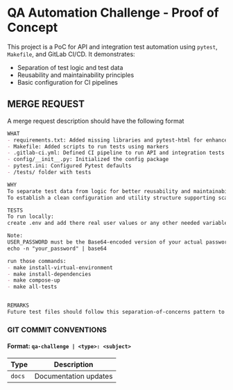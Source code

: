 # QA Automation Challenge - Proof of Concept

This project is a PoC for API and integration test automation using `pytest`, `Makefile`, and GitLab CI/CD. It demonstrates:
- Separation of test logic and test data
- Reusability and maintainability principles
- Basic configuration for CI pipelines

## MERGE REQUEST

A merge request description should have the following format

```md
WHAT
- requirements.txt: Added missing libraries and pytest-html for enhanced test reporting
- Makefile: Added scripts to run tests using markers
- .gitlab-ci.yml: Defined CI pipeline to run API and integration tests
- config/__init__.py: Initialized the config package
- pytest.ini: Configured Pytest defaults
- /tests/ folder with tests

WHY
To separate test data from logic for better reusability and maintainability
To establish a clean configuration and utility structure supporting scalable integration and API testing

TESTS
To run locally:
create .env and add there real user values or any other needed variables

Note:
USER_PASSWORD must be the Base64-encoded version of your actual password.
echo -n "your_password" | base64

run those commands:
- make install-virtual-environment
- make install-dependencies
- make compose-up
- make all-tests


REMARKS
Future test files should follow this separation-of-concerns pattern to keep the suite maintainable and scalable
```

### GIT COMMIT CONVENTIONS

#### Format: `qa-challenge | <type>: <subject>`

| Type | Description |
|------| ----------- |
| `docs` | Documentation updates |

